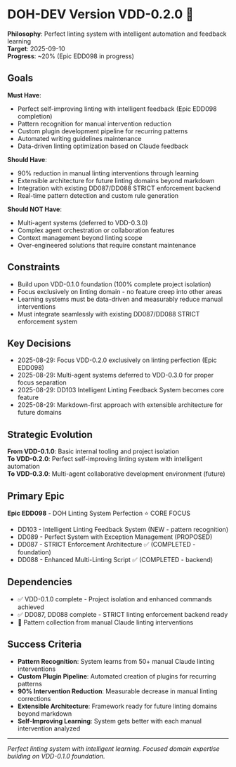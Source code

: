 # DOH-DEV Version VDD-0.2.0 🎯

**Philosophy**: Perfect linting system with intelligent automation and feedback learning  
**Target**: 2025-09-10  
**Progress**: ~20% (Epic EDD098 in progress)

## Goals

**Must Have**:

- Perfect self-improving linting with intelligent feedback (Epic EDD098 completion)
- Pattern recognition for manual intervention reduction
- Custom plugin development pipeline for recurring patterns
- Automated writing guidelines maintenance
- Data-driven linting optimization based on Claude feedback

**Should Have**:

- 90% reduction in manual linting interventions through learning
- Extensible architecture for future linting domains beyond markdown
- Integration with existing DD087/DD088 STRICT enforcement backend
- Real-time pattern detection and custom rule generation

**Should NOT Have**:

- Multi-agent systems (deferred to VDD-0.3.0)
- Complex agent orchestration or collaboration features
- Context management beyond linting scope
- Over-engineered solutions that require constant maintenance

## Constraints

- Build upon VDD-0.1.0 foundation (100% complete project isolation)
- Focus exclusively on linting domain - no feature creep into other areas
- Learning systems must be data-driven and measurably reduce manual interventions
- Must integrate seamlessly with existing DD087/DD088 STRICT enforcement system

## Key Decisions

- 2025-08-29: Focus VDD-0.2.0 exclusively on linting perfection (Epic EDD098)
- 2025-08-29: Multi-agent systems deferred to VDD-0.3.0 for proper focus separation
- 2025-08-29: DD103 Intelligent Linting Feedback System becomes core feature
- 2025-08-29: Markdown-first approach with extensible architecture for future domains

## Strategic Evolution

**From VDD-0.1.0**: Basic internal tooling and project isolation  
**To VDD-0.2.0**: Perfect self-improving linting system with intelligent automation  
**To VDD-0.3.0**: Multi-agent collaborative development environment (future)

## Primary Epic

**Epic EDD098** - DOH Linting System Perfection ⭐ CORE FOCUS

- DD103 - Intelligent Linting Feedback System (NEW - pattern recognition)
- DD089 - Perfect System with Exception Management (PROPOSED)
- DD087 - STRICT Enforcement Architecture ✅ (COMPLETED - foundation)
- DD088 - Enhanced Multi-Linting Script ✅ (COMPLETED - backend)

## Dependencies

- ✅ VDD-0.1.0 complete - Project isolation and enhanced commands achieved
- ✅ DD087, DD088 complete - STRICT linting enforcement backend ready
- 🔄 Pattern collection from manual Claude linting interventions

## Success Criteria

- **Pattern Recognition**: System learns from 50+ manual Claude linting interventions
- **Custom Plugin Pipeline**: Automated creation of plugins for recurring patterns
- **90% Intervention Reduction**: Measurable decrease in manual linting corrections
- **Extensible Architecture**: Framework ready for future linting domains beyond markdown
- **Self-Improving Learning**: System gets better with each manual intervention analyzed

---

_Perfect linting system with intelligent learning. Focused domain expertise building on VDD-0.1.0 foundation._
